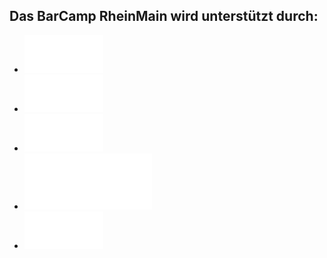 ## Das BarCamp RheinMain wird unterstützt durch:

 * [![DB Systel GmbH](./img/dbsystel.png)](http://www.dbsystel.de/dbsystel/karriere/)
 * [![DESIGNERDOCK - Personalberatung für Kommunikation und Marketing](./img/designerdock.png)](https://www.designerdock.com/fuer-kunden/was-wir-bieten/)
 * [![mediaman //](./img/mediaman.png)](http://mediaman.com/)
 * [![netz98 – new media gmbh](./img/netz98.svg)](http://www.netz98.de/)
 * [![Scholz & Volkmer](./img/s-v.png)](http://www.s-v.de/)
